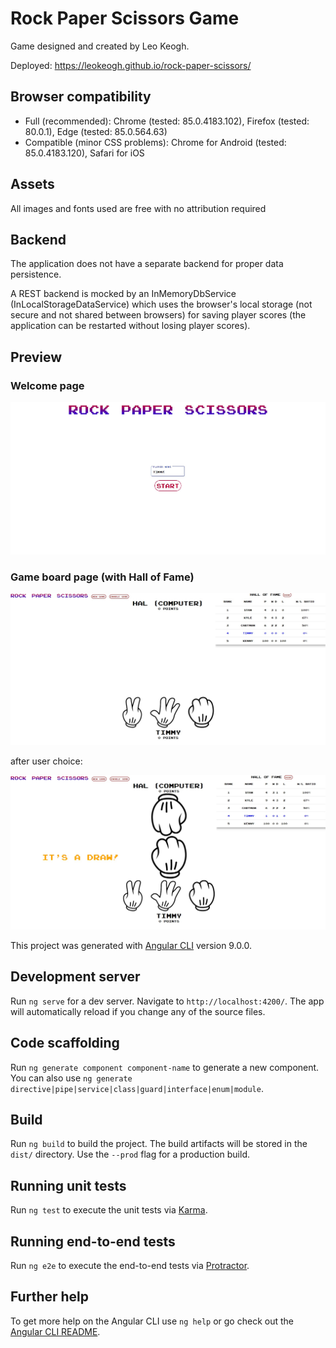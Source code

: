 # Rock Paper Scissors Game

Game designed and created by Leo Keogh.

Deployed: https://leokeogh.github.io/rock-paper-scissors/

## Browser compatibility
- Full (recommended): Chrome (tested: 85.0.4183.102), Firefox (tested: 80.0.1), Edge (tested: 85.0.564.63)
- Compatible (minor CSS problems): Chrome for Android (tested: 85.0.4183.120), Safari for iOS

## Assets
All images and fonts used are free with no attribution required

## Backend
The application does not have a separate backend for proper data persistence.

A REST backend is mocked by an InMemoryDbService (InLocalStorageDataService) which uses the browser's local storage (not secure and not shared between browsers) for saving player scores (the application can be restarted without losing player scores).

## Preview

### Welcome page
<kbd>![Welcome screen](src/assets/previews/welcome.jpg)</kbd>

### Game board page (with Hall of Fame)
<kbd>![Game board screen](src/assets/previews/game-board.jpg)</kbd>

after user choice:

<kbd>![Game board with rock screen](src/assets/previews/game-board-rock-play.jpg)</kbd>


This project was generated with [Angular CLI](https://github.com/angular/angular-cli) version 9.0.0.

## Development server

Run `ng serve` for a dev server. Navigate to `http://localhost:4200/`. The app will automatically reload if you change any of the source files.

## Code scaffolding

Run `ng generate component component-name` to generate a new component. You can also use `ng generate directive|pipe|service|class|guard|interface|enum|module`.

## Build

Run `ng build` to build the project. The build artifacts will be stored in the `dist/` directory. Use the `--prod` flag for a production build.

## Running unit tests

Run `ng test` to execute the unit tests via [Karma](https://karma-runner.github.io).

## Running end-to-end tests

Run `ng e2e` to execute the end-to-end tests via [Protractor](http://www.protractortest.org/).

## Further help

To get more help on the Angular CLI use `ng help` or go check out the [Angular CLI README](https://github.com/angular/angular-cli/blob/master/README.md).

